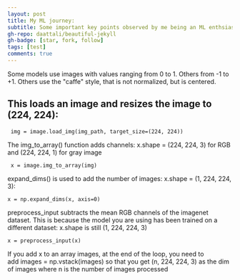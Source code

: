 ```yaml
---
layout: post
title: My ML journey:
subtitle: Some important key points observed by me being an ML enthsiast
gh-repo: daattali/beautiful-jekyll
gh-badge: [star, fork, follow]
tags: [test]
comments: true
---
```


Some models use images with values ranging from 0 to 1. Others from -1 to +1. Others use the "caffe" style, that is not normalized, but is centered.

## This loads an image and resizes the image to (224, 224):

~~~
 img = image.load_img(img_path, target_size=(224, 224))
~~~

The img_to_array() function adds channels: x.shape = (224, 224, 3) for RGB and (224, 224, 1) for gray image

~~~
 x = image.img_to_array(img) 
~~~

expand_dims() is used to add the number of images: x.shape = (1, 224, 224, 3):

~~~
x = np.expand_dims(x, axis=0)
~~~

preprocess_input subtracts the mean RGB channels of the imagenet dataset. This is because the model you are using has been trained on a different dataset: x.shape is still (1, 224, 224, 3)

~~~
x = preprocess_input(x)
~~~

If you add x to an array images, at the end of the loop, you need to add images = np.vstack(images) so that you get (n, 224, 224, 3) as the dim of images where n is the number of images processed
